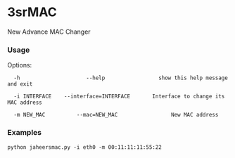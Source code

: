 # 3srMAC
New Advance MAC Changer


### Usage 
Options:
```
  -h                     --help                 show this help message and exit
  
  -i INTERFACE    --interface=INTERFACE       Interface to change its MAC address
                        
  -m NEW_MAC          --mac=NEW_MAC                 New MAC address    
  ```
### Examples
```python jaheersmac.py -i eth0 -m 00:11:11:11:55:22```
